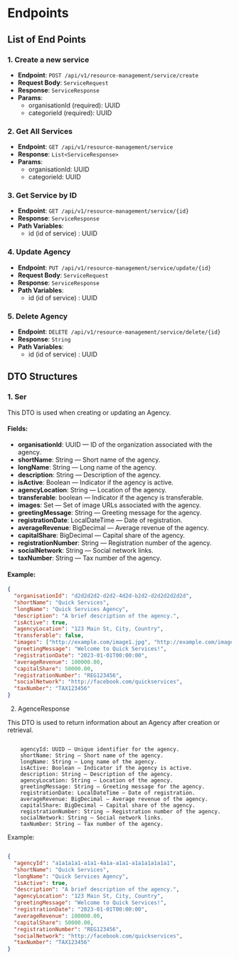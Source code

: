 # Endpoints

## List of End Points

### 1. Create a new service 

- **Endpoint**: `POST /api/v1/resource-management/service/create`
- **Request Body**: `ServiceRequest` 
- **Response**: `ServiceResponse`
- **Params**: 
  - organisationId (required): UUID 
  - categorieId (required): UUID


### 2. Get All Services

- **Endpoint**: `GET /api/v1/resource-management/service`
- **Response**: `List<ServiceResponse>`
- **Params**: 
  - organisationId: UUID
  - categorieId: UUID

### 3. Get Service by ID

- **Endpoint**: `GET /api/v1/resource-management/service/{id}`
- **Response**: `ServiceResponse`
- **Path Variables**:
  - id (id of service) : UUID

### 4. Update Agency

- **Endpoint**: `PUT /api/v1/resource-management/service/update/{id}`
- **Request Body**: `ServiceRequest`
- **Response**: `ServiceResponse`
- **Path Variables**:
  - id (id of service) : UUID

### 5. Delete Agency

- **Endpoint**: `DELETE /api/v1/resource-management/service/delete/{id}`
- **Response**: `String`
- **Path Variables**:
  - id (id of service) : UUID


## DTO Structures

### 1. Ser

This DTO is used when creating or updating an Agency.

#### Fields:

- **organisationId**: UUID — ID of the organization associated with the agency.
- **shortName**: String — Short name of the agency.
- **longName**: String — Long name of the agency.
- **description**: String — Description of the agency.
- **isActive**: Boolean — Indicator if the agency is active.
- **agencyLocation**: String — Location of the agency.
- **transferable**: boolean — Indicator if the agency is transferable.
- **images**: Set<String> — Set of image URLs associated with the agency.
- **greetingMessage**: String — Greeting message for the agency.
- **registrationDate**: LocalDateTime — Date of registration.
- **averageRevenue**: BigDecimal — Average revenue of the agency.
- **capitalShare**: BigDecimal — Capital share of the agency.
- **registrationNumber**: String — Registration number of the agency.
- **socialNetwork**: String — Social network links.
- **taxNumber**: String — Tax number of the agency.

#### Example:

```json
{
  "organisationId": "d2d2d2d2-d2d2-4d2d-b2d2-d2d2d2d2d2d",
  "shortName": "Quick Services",
  "longName": "Quick Services Agency",
  "description": "A brief description of the agency.",
  "isActive": true,
  "agencyLocation": "123 Main St, City, Country",
  "transferable": false,
  "images": ["http://example.com/image1.jpg", "http://example.com/image2.jpg"],
  "greetingMessage": "Welcome to Quick Services!",
  "registrationDate": "2023-01-01T00:00:00",
  "averageRevenue": 100000.00,
  "capitalShare": 50000.00,
  "registrationNumber": "REG123456",
  "socialNetwork": "http://facebook.com/quickservices",
  "taxNumber": "TAX123456"
}
```

2. AgenceResponse

This DTO is used to return information about an Agency after creation or retrieval.
```Fields:

    agencyId: UUID — Unique identifier for the agency.
    shortName: String — Short name of the agency.
    longName: String — Long name of the agency.
    isActive: Boolean — Indicator if the agency is active.
    description: String — Description of the agency.
    agencyLocation: String — Location of the agency.
    greetingMessage: String — Greeting message for the agency.
    registrationDate: LocalDateTime — Date of registration.
    averageRevenue: BigDecimal — Average revenue of the agency.
    capitalShare: BigDecimal — Capital share of the agency.
    registrationNumber: String — Registration number of the agency.
    socialNetwork: String — Social network links.
    taxNumber: String — Tax number of the agency.
```
Example:
```json

{
  "agencyId": "a1a1a1a1-a1a1-4a1a-a1a1-a1a1a1a1a1a1",
  "shortName": "Quick Services",
  "longName": "Quick Services Agency",
  "isActive": true,
  "description": "A brief description of the agency.",
  "agencyLocation": "123 Main St, City, Country",
  "greetingMessage": "Welcome to Quick Services!",
  "registrationDate": "2023-01-01T00:00:00",
  "averageRevenue": 100000.00,
  "capitalShare": 50000.00,
  "registrationNumber": "REG123456",
  "socialNetwork": "http://facebook.com/quickservices",
  "taxNumber": "TAX123456"
}
```